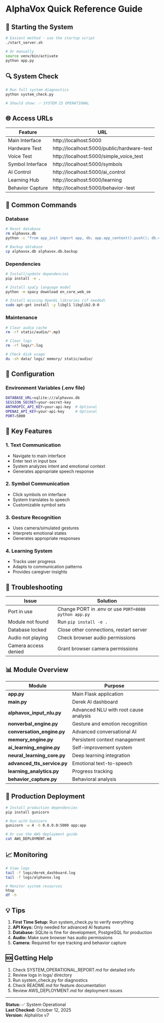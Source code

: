 # AlphaVox Quick Reference Guide

## 🚀 Starting the System

```bash
# Easiest method - use the startup script
./start_server.sh

# Or manually
source venv/bin/activate
python app.py
```

## 🔍 System Check

```bash
# Run full system diagnostics
python system_check.py

# Should show: ✅ SYSTEM IS OPERATIONAL
```

## 🌐 Access URLs

| Feature | URL |
|---------|-----|
| Main Interface | http://localhost:5000 |
| Hardware Test | http://localhost:5000/public/hardware-test |
| Voice Test | http://localhost:5000/simple_voice_test |
| Symbol Interface | http://localhost:5000/symbols |
| AI Control | http://localhost:5000/ai_control |
| Learning Hub | http://localhost:5000/learning |
| Behavior Capture | http://localhost:5000/behavior-test |

## 📝 Common Commands

### Database
```bash
# Reset database
rm alphavox.db
python -c "from app_init import app, db; app.app_context().push(); db.create_all()"

# Backup database
cp alphavox.db alphavox.db.backup
```

### Dependencies
```bash
# Install/update dependencies
pip install -e .

# Install spaCy language model
python -m spacy download en_core_web_sm

# Install missing OpenGL libraries (if needed)
sudo apt-get install -y libgl1 libglib2.0-0
```

### Maintenance
```bash
# Clear audio cache
rm -rf static/audio/*.mp3

# Clear logs
rm -rf logs/*.log

# Check disk usage
du -sh data/ logs/ memory/ static/audio/
```

## 🔧 Configuration

### Environment Variables (.env file)
```bash
DATABASE_URL=sqlite:///alphavox.db
SESSION_SECRET=your-secret-key
ANTHROPIC_API_KEY=your-api-key  # Optional
OPENAI_API_KEY=your-api-key     # Optional
PORT=5000
```

## 🎯 Key Features

### 1. Text Communication
- Navigate to main interface
- Enter text in input box
- System analyzes intent and emotional context
- Generates appropriate speech response

### 2. Symbol Communication
- Click symbols on interface
- System translates to speech
- Customizable symbol sets

### 3. Gesture Recognition
- Uses camera/simulated gestures
- Interprets emotional states
- Generates appropriate responses

### 4. Learning System
- Tracks user progress
- Adapts to communication patterns
- Provides caregiver insights

## 🐛 Troubleshooting

| Issue | Solution |
|-------|----------|
| Port in use | Change PORT in .env or use `PORT=8080 python app.py` |
| Module not found | Run `pip install -e .` |
| Database locked | Close other connections, restart server |
| Audio not playing | Check browser audio permissions |
| Camera access denied | Grant browser camera permissions |

## 📊 Module Overview

| Module | Purpose |
|--------|---------|
| **app.py** | Main Flask application |
| **main.py** | Derek AI dashboard |
| **alphavox_input_nlu.py** | Advanced NLU with root cause analysis |
| **nonverbal_engine.py** | Gesture and emotion recognition |
| **conversation_engine.py** | Advanced conversational AI |
| **memory_engine.py** | Persistent context management |
| **ai_learning_engine.py** | Self-improvement system |
| **neural_learning_core.py** | Deep learning integration |
| **advanced_tts_service.py** | Emotional text-to-speech |
| **learning_analytics.py** | Progress tracking |
| **behavior_capture.py** | Behavioral analysis |

## 🔐 Production Deployment

```bash
# Install production dependencies
pip install gunicorn

# Run with Gunicorn
gunicorn -w 4 -b 0.0.0.0:5000 app:app

# Or use the AWS deployment guide
cat AWS_DEPLOYMENT.md
```

## 📈 Monitoring

```bash
# View logs
tail -f logs/derek_dashboard.log
tail -f logs/alphavox.log

# Monitor system resources
htop
df -h
```

## 💡 Tips

1. **First Time Setup:** Run system_check.py to verify everything
2. **API Keys:** Only needed for advanced AI features
3. **Database:** SQLite is fine for development, PostgreSQL for production
4. **Audio:** Make sure browser has audio permissions
5. **Camera:** Required for eye tracking and behavior capture

## 🆘 Getting Help

1. Check SYSTEM_OPERATIONAL_REPORT.md for detailed info
2. Review logs in logs/ directory
3. Run system_check.py for diagnostics
4. Check README.md for feature documentation
5. Review AWS_DEPLOYMENT.md for deployment issues

---

**Status:** ✅ System Operational  
**Last Checked:** October 12, 2025  
**Version:** AlphaVox v7

